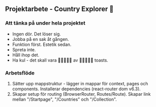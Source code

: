 ## Projektarbete - Country Explorer :rocket:

### Att tänka på under hela projektet
* Ingen dör. Det löser sig.
* Jobba på en sak åt gången.
* Funktion först. Estetik sedan.
* Spreta inte.
* Håll ihop det.
* Ha kul - det skall vara :bread::bread::bread::bread::bread: av :bread::bread::bread::bread::bread: toasts.



### Arbetsflöde
1. Sätter upp mappstruktur - lägger in mappar för context, pages och components. Installerar dependencies (react-router dom v6.3).
2. Skapar setup för routing (BrowserRouter, Routes/Route). Skapar link mellan "/Startpage", "/Countries" och "/Collection".
